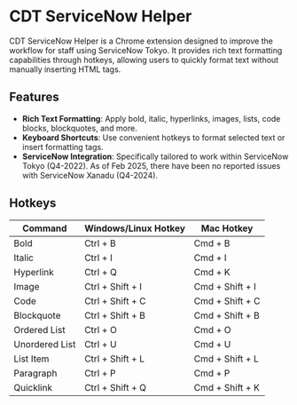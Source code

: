 # CDT ServiceNow Helper

CDT ServiceNow Helper is a Chrome extension designed to improve the workflow for staff using ServiceNow Tokyo. It provides rich text formatting capabilities through hotkeys, allowing users to quickly format text without manually inserting HTML tags.

## Features

- **Rich Text Formatting**: Apply bold, italic, hyperlinks, images, lists, code blocks, blockquotes, and more.
- **Keyboard Shortcuts**: Use convenient hotkeys to format selected text or insert formatting tags.
- **ServiceNow Integration**: Specifically tailored to work within ServiceNow Tokyo (Q4-2022). As of Feb 2025, there have been no reported issues with ServiceNow Xanadu (Q4-2024).

## Hotkeys

| Command        | Windows/Linux Hotkey | Mac Hotkey      |
| -------------- | -------------------- | --------------- |
| Bold           | Ctrl + B             | Cmd + B         |
| Italic         | Ctrl + I             | Cmd + I         |
| Hyperlink      | Ctrl + Q             | Cmd + K         |
| Image          | Ctrl + Shift + I     | Cmd + Shift + I |
| Code           | Ctrl + Shift + C     | Cmd + Shift + C |
| Blockquote     | Ctrl + Shift + B     | Cmd + Shift + B |
| Ordered List   | Ctrl + O             | Cmd + O         |
| Unordered List | Ctrl + U             | Cmd + U         |
| List Item      | Ctrl + Shift + L     | Cmd + Shift + L |
| Paragraph      | Ctrl + P             | Cmd + P         |
| Quicklink      | Ctrl + Shift + Q     | Cmd + Shift + K |